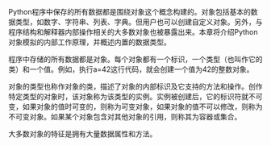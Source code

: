Python程序中保存的所有数据都是围绕对象这个概念构建的。对象包括基本的数据类型，如数字、字符串、列表、字典。但用户也可以创建自定义对象。另外，与程序结构和解释器内部操作相关的大多数对象也被暴露出来。本章将介绍Python对象模拟的内部工作原理，并概述内置的数据类型。

程序中存储的所有数据都是对象。每个对象都有一个标识，一个类型（也叫作它的类）和一个值。例如，执行a=42这行代码，就会创建一个值为42的整数对象。

对象的类型也称作对象的类，描述了对象的内部标识及它支持的方法和操作。创作特定类型的对象时，该对象称为该类型的实例。实例被创建后，它的标识符就不可变，如果对象的值时可变的，则称为可变对象，如果对象的值不可以修改，则称为不可变对象。如果某个对象包含对其他对象的引用，则称其为容器或集合。

大多数对象的特征是拥有大量数据属性和方法。

